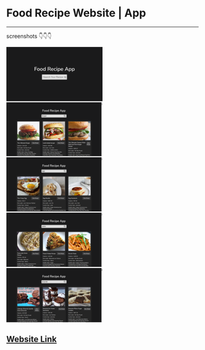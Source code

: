 <html lang="en">
<head>
</head>
<body>
  <h1>Food Recipe Website | App </h1>
  <hr>
  <p>screenshots 👇👇👇 </p>
  <img src="https://github.com/harshit645/FoodReceipeApp.github.io/blob/main/Screenshot%20(2375).png" width="50%" height="50%" />
  <img src="https://github.com/harshit645/FoodReceipeApp.github.io/blob/main/Screenshot%20(2376).png" width="50%" height="50%" />
  <img src="https://github.com/harshit645/FoodReceipeApp.github.io/blob/main/Screenshot%20(2377).png" width="50%" height="50%" />
  <img src="https://github.com/harshit645/FoodReceipeApp.github.io/blob/main/Screenshot%20(2378).png" width="50%" height="50%" />
  <img src="https://github.com/harshit645/FoodReceipeApp.github.io/blob/main/Screenshot%20(2379).png" width="50%" height="50%" />
  <h2><a href="https://harshit645.github.io/FoodReceipeApp.github.io/"><strong>Website Link</strong></a></h2>
</body>
</html>

